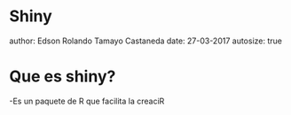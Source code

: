 Shiny
========================================================
author: Edson Rolando Tamayo Castaneda
date: 27-03-2017
autosize: true

Que es shiny?
========================================================

-Es un paquete de R que facilita la creaciR
